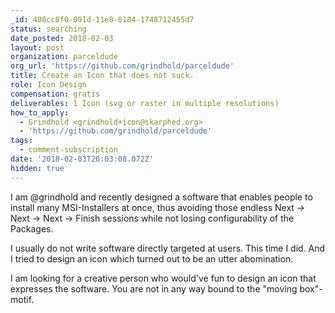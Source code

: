 ```yaml
---
_id: 408cc8f0-091d-11e8-8184-1748712455d7
status: searching
date_posted: 2018-02-03
layout: post
organization: parceldude
org_url: 'https://github.com/grindhold/parceldude'
title: Create an Icon that does not suck.
role: Icon Design
compensation: gratis
deliverables: 1 Icon (svg or raster in multiple resolutions)
how_to_apply:
  - Grindhold <grindhold+icon@skarphed.org>
  - 'https://github.com/grindhold/parceldude'
tags:
  - comment-subscription
date: '2018-02-03T20:03:08.072Z'
hidden: true
---
```

I am @grindhold and recently designed a software that enables people to install many MSI-Installers at once, thus avoiding those endless Next → Next → Next → Finish sessions while not losing configurability of the Packages.

I usually do not write software directly targeted at users. This time I did. And I tried to design an icon which turned out to be an utter abomination.

I am looking for a creative person who would've fun to design an icon that expresses the software. You are not in any way bound to the "moving box"-motif.

